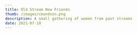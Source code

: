 ```yaml
---
title: Old Stream New Friends
thumb: /images/cmandson.png
description: A small gathering of women from past streams
date: 2021-07-10
---
```


